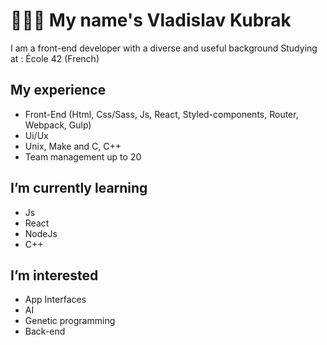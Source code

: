 # 👨🏾‍💻 My name's Vladislav Kubrak

I am a front-end developer with a diverse and useful background
Studying at : École 42 (French)

## My experience
  - Front-End (Html, Css/Sass, Js, React, Styled-components, Router, Webpack, Gulp)
  - Ui/Ux
  - Unix, Make and C, C++
  - Team management up to 20

## I’m currently learning
  - Js
  - React
  - NodeJs
  - C++

## I’m interested
  - App Interfaces
  - AI
  - Genetic programming
  - Back-end
